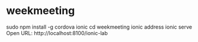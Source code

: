 # weekmeeting
sudo npm install -g cordova ionic
cd weekmeeting
ionic address
ionic serve
Open URL: http://localhost:8100/ionic-lab
